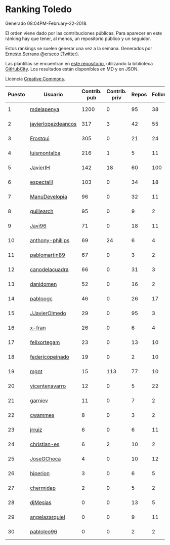 # Ranking Toledo

Generado 08:04PM-February-22-2018.

El orden viene dado por las contribuciones públicas. Para aparecer en este ránking hay que tener, al menos, un repositorio público y un seguidor.

Estos ránkings se suelen generar una vez a la semana. Generados por [Ernesto Serrano @erseco](https://github.com/erseco/) [(Twitter)](https://twitter.com/erseco).

Las plantillas se encuentran en [este repositorio](https://github.com/iblancasa/GH-Spanish-Ranking), utilizando la biblioteca [GitHubCity](https://github.com/iblancasa/GitHubCity). Los resultados están disponibles en MD y en JSON.

Licencia [Creative Commons](https://creativecommons.org/licenses/by/4.0/).

| Puesto   |  Usuario  | Contrib. pub | Contrib. priv |Repos| Followers | Desde |  Avatar  |
|----------|-----------|--------------|---------------|-----|-----------|-------|----------|
|1|[mdelapenya](https://github.com/mdelapenya)|1200|0|95|38|2011-08-01|![mdelapenya](https://avatars3.githubusercontent.com/u/951580)|
|2|[javierlopezdeancos](https://github.com/javierlopezdeancos)|317|3|42|55|2011-11-17|![javierlopezdeancos](https://avatars2.githubusercontent.com/u/1202463)|
|3|[Frostqui](https://github.com/Frostqui)|305|0|21|24|2014-12-06|![Frostqui](https://avatars2.githubusercontent.com/u/10099165)|
|4|[luismontalba](https://github.com/luismontalba)|216|1|5|11|2013-11-13|![luismontalba](https://avatars3.githubusercontent.com/u/5930419)|
|5|[JavierIH](https://github.com/JavierIH)|142|18|60|100|2013-08-03|![JavierIH](https://avatars2.githubusercontent.com/u/5154251)|
|6|[espectalll](https://github.com/espectalll)|103|0|34|18|2012-09-30|![espectalll](https://avatars1.githubusercontent.com/u/2456419)|
|7|[ManuDevelopia](https://github.com/ManuDevelopia)|96|0|32|11|2008-12-28|![ManuDevelopia](https://avatars3.githubusercontent.com/u/43015)|
|8|[guillearch](https://github.com/guillearch)|95|0|9|2|2017-03-28|![guillearch](https://avatars2.githubusercontent.com/u/26745787)|
|9|[Javi96](https://github.com/Javi96)|71|0|18|11|2016-05-01|![Javi96](https://avatars2.githubusercontent.com/u/18982140)|
|10|[anthony-phillips](https://github.com/anthony-phillips)|69|24|6|4|2015-09-04|![anthony-phillips](https://avatars2.githubusercontent.com/u/14120390)|
|11|[pablomartin89](https://github.com/pablomartin89)|67|0|3|2|2015-12-30|![pablomartin89](https://avatars1.githubusercontent.com/u/16488733)|
|12|[canodelacuadra](https://github.com/canodelacuadra)|66|0|31|3|2013-07-14|![canodelacuadra](https://avatars2.githubusercontent.com/u/5006582)|
|13|[danidomen](https://github.com/danidomen)|52|0|16|2|2013-11-21|![danidomen](https://avatars2.githubusercontent.com/u/5998908)|
|14|[pabloogc](https://github.com/pabloogc)|46|0|26|17|2011-10-16|![pabloogc](https://avatars1.githubusercontent.com/u/1131305)|
|15|[JJavierOlmedo](https://github.com/JJavierOlmedo)|29|0|95|3|2015-11-18|![JJavierOlmedo](https://avatars1.githubusercontent.com/u/15904748)|
|16|[x-fran](https://github.com/x-fran)|26|0|6|4|2013-01-04|![x-fran](https://avatars2.githubusercontent.com/u/3188361)|
|17|[felixortegam](https://github.com/felixortegam)|23|0|13|10|2013-06-14|![felixortegam](https://avatars1.githubusercontent.com/u/4701534)|
|18|[federicopeinado](https://github.com/federicopeinado)|19|0|2|10|2013-11-13|![federicopeinado](https://avatars0.githubusercontent.com/u/5931002)|
|19|[mgnt](https://github.com/mgnt)|15|113|77|10|2013-03-13|![mgnt](https://avatars2.githubusercontent.com/u/3850065)|
|20|[vicentenavarro](https://github.com/vicentenavarro)|12|0|5|22|2017-02-13|![vicentenavarro](https://avatars2.githubusercontent.com/u/25737591)|
|21|[garniev](https://github.com/garniev)|11|0|7|2|2014-12-09|![garniev](https://avatars1.githubusercontent.com/u/10130200)|
|22|[cwammes](https://github.com/cwammes)|8|0|3|2|2014-03-18|![cwammes](https://avatars0.githubusercontent.com/u/6991783)|
|23|[jrruiz](https://github.com/jrruiz)|6|0|6|11|2013-12-02|![jrruiz](https://avatars3.githubusercontent.com/u/6089334)|
|24|[christian-es](https://github.com/christian-es)|6|2|10|2|2014-07-12|![christian-es](https://avatars2.githubusercontent.com/u/8144580)|
|25|[JoseGCheca](https://github.com/JoseGCheca)|4|0|10|12|2014-02-05|![JoseGCheca](https://avatars1.githubusercontent.com/u/6599858)|
|26|[hiperion](https://github.com/hiperion)|3|0|6|5|2010-08-10|![hiperion](https://avatars1.githubusercontent.com/u/360124)|
|27|[chermidap](https://github.com/chermidap)|2|0|5|2|2015-11-26|![chermidap](https://avatars0.githubusercontent.com/u/16034887)|
|28|[djMesias](https://github.com/djMesias)|0|0|13|5|2011-09-17|![djMesias](https://avatars1.githubusercontent.com/u/1057831)|
|29|[angelazarquiel](https://github.com/angelazarquiel)|0|0|9|11|2013-10-07|![angelazarquiel](https://avatars0.githubusercontent.com/u/5631864)|
|30|[pabloleo96](https://github.com/pabloleo96)|0|0|2|2|2016-03-07|![pabloleo96](https://avatars0.githubusercontent.com/u/17706718)|
